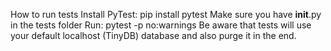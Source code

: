 How to run tests
Install PyTest: pip install pytest
Make sure you have __init__.py in the tests folder
Run: pytest -p no:warnings
Be aware that tests will use your default localhost (TinyDB) database and also purge it in the end.